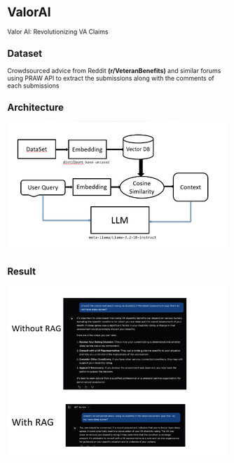 # ValorAI

Valor AI: Revolutionizing VA Claims

## Dataset
Crowdsourced advice from Reddit **(r/VeteranBenefits)** and similar forums using PRAW API to extract the submissions along with the comments of each submissions 


## Architecture
![alt text](image.png)

## Result

![alt text](image-1.png)